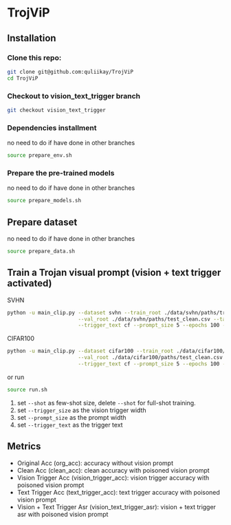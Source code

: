 # TrojViP

## Installation
### Clone this repo:
```bash
git clone git@github.com:quliikay/TrojViP
cd TrojViP
```

### Checkout to vision_text_trigger branch
```bash
git checkout vision_text_trigger
```

### Dependencies installment
no need to do if have done in other branches
```bash
source prepare_env.sh
```

### Prepare the pre-trained models
no need to do if have done in other branches
```bash
source prepare_models.sh
```

## Prepare dataset
no need to do if have done in other branches
```bash
source prepare_data.sh
```

## Train a Trojan visual prompt (vision + text trigger activated)
SVHN
```bash
python -u main_clip.py --dataset svhn --train_root ./data/svhn/paths/train_clean.csv \
                       --val_root ./data/svhn/paths/test_clean.csv --target_label 0 --batch_size 16 --shot 16 \
                       --trigger_text cf --prompt_size 5 --epochs 100 --trigger_size 2 --use_wandb 
```
CIFAR100
```bash
python -u main_clip.py --dataset cifar100 --train_root ./data/cifar100/paths/train_clean.csv \
                       --val_root ./data/cifar100/paths/test_clean.csv --target_label 0 --batch_size 16 --shot 16 \
                       --trigger_text cf --prompt_size 5 --epochs 100 --trigger_size 2 --use_wandb 
```

or run

```bash
source run.sh
```

1. set `--shot` as few-shot size, delete `--shot` for full-shot training.
2. set `--trigger_size` as the vision trigger width
3. set `--prompt_size` as the prompt width
4. set `--trigger_text` as the trigger text

## Metrics
- Original Acc (org_acc): accuracy without vision prompt 
- Clean Acc (clean_acc): clean accuracy with poisoned vision prompt
- Vision Trigger Acc (vision_trigger_acc): vision trigger accuracy with poisoned vision prompt
- Text Trigger Acc (text_trigger_acc): text trigger accuracy with poisoned vision prompt
- Vision + Text Trigger Asr (vision_text_trigger_asr): vision + text trigger asr with poisoned vision prompt